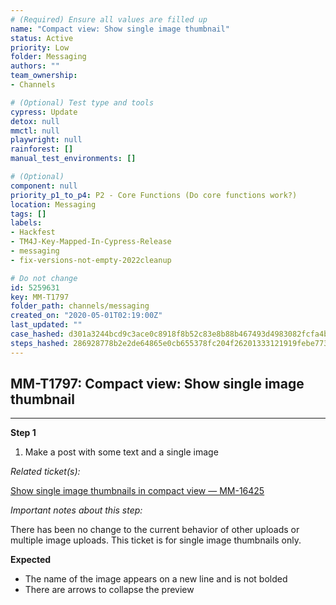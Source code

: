 ```yaml
---
# (Required) Ensure all values are filled up
name: "Compact view: Show single image thumbnail"
status: Active
priority: Low
folder: Messaging
authors: ""
team_ownership: 
- Channels

# (Optional) Test type and tools
cypress: Update
detox: null
mmctl: null
playwright: null
rainforest: []
manual_test_environments: []

# (Optional)
component: null
priority_p1_to_p4: P2 - Core Functions (Do core functions work?)
location: Messaging
tags: []
labels: 
- Hackfest
- TM4J-Key-Mapped-In-Cypress-Release
- messaging
- fix-versions-not-empty-2022cleanup

# Do not change
id: 5259631
key: MM-T1797
folder_path: channels/messaging
created_on: "2020-05-01T02:19:00Z"
last_updated: ""
case_hashed: d301a3244bcd9c3ace0c8918f8b52c83e8b88b467493d4983082fcfa4b7f5291e392b129bb7c1de863cd16690569f881
steps_hashed: 286928778b2e2de64865e0cb655378fc204f26201333121919febe7736589c6ba2d6de75d628470d260d09909b2000fb
---
```


## MM-T1797: Compact view: Show single image thumbnail

---

**Step 1**

1. Make a post with some text and a single image

_Related ticket(s):_

[Show single image thumbnails in compact view — MM-16425](https://mattermost.atlassian.net/browse/MM-16425)

_Important notes about this step:_

There has been no change to the current behavior of other uploads or multiple image uploads. This ticket is for single image thumbnails only.

**Expected**

- The name of the image appears on a new line and is not bolded
- There are arrows to collapse the preview
